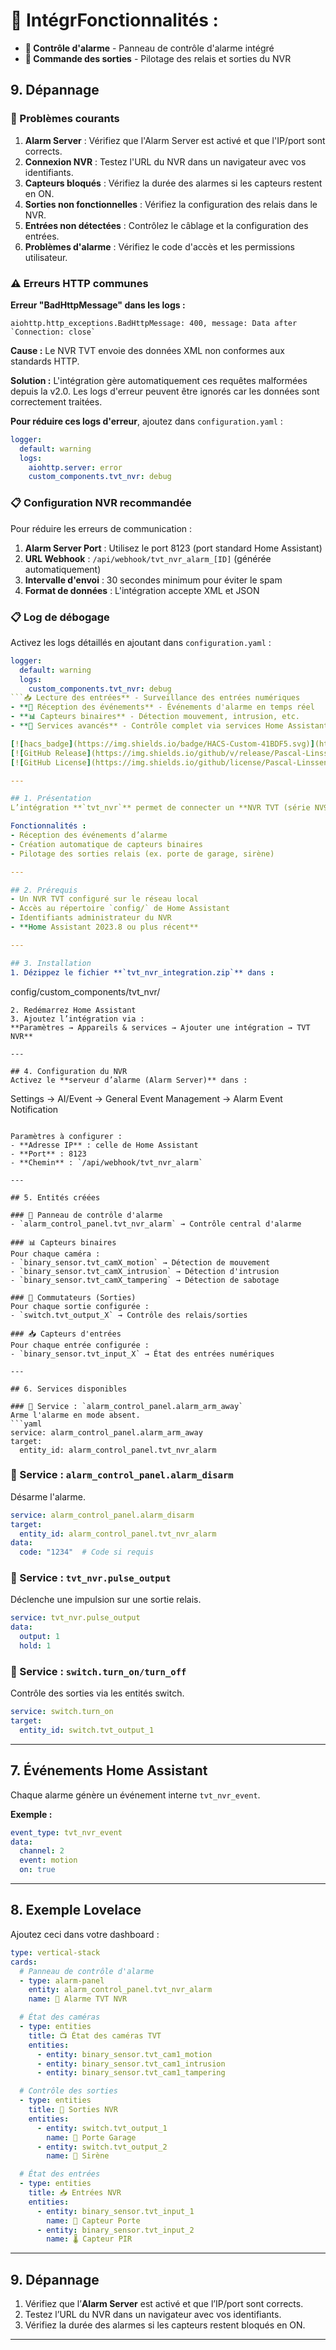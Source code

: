 # 📖 IntégrFonctionnalités :  
- **🔔 Contrôle d'alarme** - Panneau de contrôle d'alarme intégré
- **🔌 Commande des sorties** - Pilotage des relais et sorties du NVR
## 9. Dépannage

### 🔧 Problèmes courants

1. **Alarm Server** : Vérifiez que l'Alarm Server est activé et que l'IP/port sont corrects.  
2. **Connexion NVR** : Testez l'URL du NVR dans un navigateur avec vos identifiants.  
3. **Capteurs bloqués** : Vérifiez la durée des alarmes si les capteurs restent en ON.  
4. **Sorties non fonctionnelles** : Vérifiez la configuration des relais dans le NVR.
5. **Entrées non détectées** : Contrôlez le câblage et la configuration des entrées.
6. **Problèmes d'alarme** : Vérifiez le code d'accès et les permissions utilisateur.

### ⚠️ Erreurs HTTP communes

**Erreur "BadHttpMessage" dans les logs :**
```
aiohttp.http_exceptions.BadHttpMessage: 400, message: Data after `Connection: close`
```

**Cause :** Le NVR TVT envoie des données XML non conformes aux standards HTTP.

**Solution :** L'intégration gère automatiquement ces requêtes malformées depuis la v2.0. Les logs d'erreur peuvent être ignorés car les données sont correctement traitées.

**Pour réduire ces logs d'erreur**, ajoutez dans `configuration.yaml` :
```yaml
logger:
  default: warning
  logs:
    aiohttp.server: error
    custom_components.tvt_nvr: debug
```

### 📋 Configuration NVR recommandée

Pour réduire les erreurs de communication :
1. **Alarm Server Port** : Utilisez le port 8123 (port standard Home Assistant)
2. **URL Webhook** : `/api/webhook/tvt_nvr_alarm_[ID]` (générée automatiquement)
3. **Intervalle d'envoi** : 30 secondes minimum pour éviter le spam
4. **Format de données** : L'intégration accepte XML et JSON

### 📋 Log de débogage
Activez les logs détaillés en ajoutant dans `configuration.yaml` :
```yaml
logger:
  default: warning
  logs:
    custom_components.tvt_nvr: debug
```📥 Lecture des entrées** - Surveillance des entrées numériques
- **📡 Réception des événements** - Événements d'alarme en temps réel
- **📊 Capteurs binaires** - Détection mouvement, intrusion, etc.
- **🎯 Services avancés** - Contrôle complet via services Home Assistantn Home Assistant – TVT NVR  

[![hacs_badge](https://img.shields.io/badge/HACS-Custom-41BDF5.svg)](https://hacs.xyz/)  
[![GitHub Release](https://img.shields.io/github/v/release/Pascal-Linssen/tvt-nvr-homeassistant)](https://github.com/Pascal-Linssen/tvt-nvr-homeassistant/releases)  
[![GitHub License](https://img.shields.io/github/license/Pascal-Linssen/tvt-nvr-homeassistant)](https://github.com/Pascal-Linssen/tvt-nvr-homeassistant/blob/main/LICENSE)  

---

## 1. Présentation
L’intégration **`tvt_nvr`** permet de connecter un **NVR TVT (série NV9000 et compatibles)** à Home Assistant.  

Fonctionnalités :  
- Réception des événements d’alarme  
- Création automatique de capteurs binaires  
- Pilotage des sorties relais (ex. porte de garage, sirène)

---

## 2. Prérequis
- Un NVR TVT configuré sur le réseau local  
- Accès au répertoire `config/` de Home Assistant  
- Identifiants administrateur du NVR  
- **Home Assistant 2023.8 ou plus récent**

---

## 3. Installation
1. Dézippez le fichier **`tvt_nvr_integration.zip`** dans :  
   ```
   config/custom_components/tvt_nvr/
   ```
2. Redémarrez Home Assistant  
3. Ajoutez l’intégration via :  
   **Paramètres → Appareils & services → Ajouter une intégration → TVT NVR**

---

## 4. Configuration du NVR
Activez le **serveur d’alarme (Alarm Server)** dans :  
```
Settings → AI/Event → General Event Management → Alarm Event Notification
```

Paramètres à configurer :  
- **Adresse IP** : celle de Home Assistant  
- **Port** : 8123  
- **Chemin** : `/api/webhook/tvt_nvr_alarm`

---

## 5. Entités créées

### 🔔 Panneau de contrôle d'alarme
- `alarm_control_panel.tvt_nvr_alarm` → Contrôle central d'alarme

### 📊 Capteurs binaires
Pour chaque caméra :  
- `binary_sensor.tvt_camX_motion` → Détection de mouvement  
- `binary_sensor.tvt_camX_intrusion` → Détection d'intrusion
- `binary_sensor.tvt_camX_tampering` → Détection de sabotage

### 🔌 Commutateurs (Sorties)
Pour chaque sortie configurée :
- `switch.tvt_output_X` → Contrôle des relais/sorties

### 📥 Capteurs d'entrées
Pour chaque entrée configurée :
- `binary_sensor.tvt_input_X` → État des entrées numériques  

---

## 6. Services disponibles

### 🔔 Service : `alarm_control_panel.alarm_arm_away`
Arme l'alarme en mode absent.
```yaml
service: alarm_control_panel.alarm_arm_away
target:
  entity_id: alarm_control_panel.tvt_nvr_alarm
```

### 🔔 Service : `alarm_control_panel.alarm_disarm`
Désarme l'alarme.
```yaml
service: alarm_control_panel.alarm_disarm
target:
  entity_id: alarm_control_panel.tvt_nvr_alarm
data:
  code: "1234"  # Code si requis
```

### 🔌 Service : `tvt_nvr.pulse_output`  
Déclenche une impulsion sur une sortie relais.  
```yaml
service: tvt_nvr.pulse_output
data:
  output: 1
  hold: 1
```

### 🔌 Service : `switch.turn_on/turn_off`
Contrôle des sorties via les entités switch.
```yaml
service: switch.turn_on
target:
  entity_id: switch.tvt_output_1
```

---

## 7. Événements Home Assistant
Chaque alarme génère un événement interne `tvt_nvr_event`.  

**Exemple :**
```yaml
event_type: tvt_nvr_event
data:
  channel: 2
  event: motion
  on: true
```

---

## 8. Exemple Lovelace
Ajoutez ceci dans votre dashboard :

```yaml
type: vertical-stack
cards:
  # Panneau de contrôle d'alarme
  - type: alarm-panel
    entity: alarm_control_panel.tvt_nvr_alarm
    name: 🔔 Alarme TVT NVR

  # État des caméras
  - type: entities
    title: 📺 État des caméras TVT
    entities:
      - entity: binary_sensor.tvt_cam1_motion
      - entity: binary_sensor.tvt_cam1_intrusion
      - entity: binary_sensor.tvt_cam1_tampering

  # Contrôle des sorties
  - type: entities
    title: 🔌 Sorties NVR
    entities:
      - entity: switch.tvt_output_1
        name: 🚪 Porte Garage
      - entity: switch.tvt_output_2
        name: 🚨 Sirène

  # État des entrées
  - type: entities
    title: 📥 Entrées NVR
    entities:
      - entity: binary_sensor.tvt_input_1
        name: 🚪 Capteur Porte
      - entity: binary_sensor.tvt_input_2
        name: 🌡️ Capteur PIR
```

---

## 9. Dépannage
1. Vérifiez que l’**Alarm Server** est activé et que l’IP/port sont corrects.  
2. Testez l’URL du NVR dans un navigateur avec vos identifiants.  
3. Vérifiez la durée des alarmes si les capteurs restent bloqués en ON.  

---
